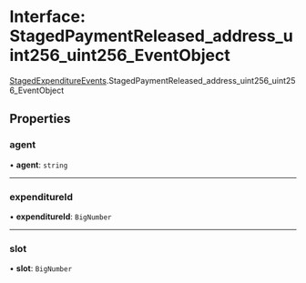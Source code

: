 # Interface: StagedPaymentReleased\_address\_uint256\_uint256\_EventObject

[StagedExpenditureEvents](../modules/StagedExpenditureEvents.md).StagedPaymentReleased_address_uint256_uint256_EventObject

## Properties

### agent

• **agent**: `string`

___

### expenditureId

• **expenditureId**: `BigNumber`

___

### slot

• **slot**: `BigNumber`
